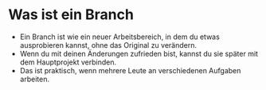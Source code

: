# Was ist ein Branch

- Ein Branch ist wie ein neuer Arbeitsbereich, in dem du etwas ausprobieren kannst, ohne das Original zu verändern.  
- Wenn du mit deinen Änderungen zufrieden bist, kannst du sie später mit dem Hauptprojekt verbinden.  
- Das ist praktisch, wenn mehrere Leute an verschiedenen Aufgaben arbeiten.
